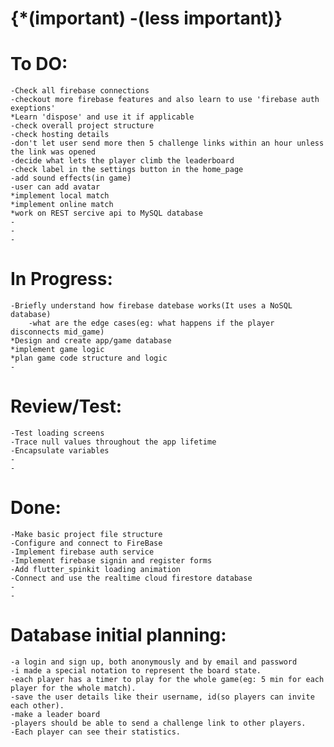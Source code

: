 # {*(important) -(less important)}
# To DO:
    -Check all firebase connections
    -checkout more firebase features and also learn to use 'firebase auth exeptions'
    *Learn 'dispose' and use it if applicable
    -check overall project structure
    -check hosting details
    -don't let user send more then 5 challenge links within an hour unless the link was opened 
    -decide what lets the player climb the leaderboard
    -check label in the settings button in the home_page 
    -add sound effects(in game)
    -user can add avatar
    *implement local match 
    *implement online match
    *work on REST sercive api to MySQL database
    -
    -
    -

# In Progress:
    -Briefly understand how firebase datebase works(It uses a NoSQL database)
        -what are the edge cases(eg: what happens if the player disconnects mid_game)
    *Design and create app/game database
    *implement game logic
    *plan game code structure and logic
    -

# Review/Test:
    -Test loading screens
    -Trace null values throughout the app lifetime
    -Encapsulate variables
    -
    -

# Done:
    -Make basic project file structure
    -Configure and connect to FireBase
    -Implement firebase auth service
    -Implement firebase signin and register forms
    -Add flutter_spinkit loading animation
    -Connect and use the realtime cloud firestore database
    -
    -

# Database initial planning:
    -a login and sign up, both anonymously and by email and password
    -i made a special notation to represent the board state.
    -each player has a timer to play for the whole game(eg: 5 min for each player for the whole match).
    -save the user details like their username, id(so players can invite each other).
    -make a leader board
    -players should be able to send a challenge link to other players.
    -Each player can see their statistics.


